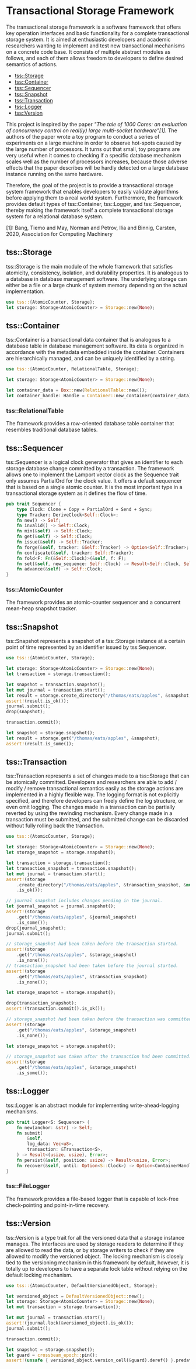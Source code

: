 <!--
SPDX-FileCopyrightText: 2021 Changgyoo Park <wvwwvwwv@me.com>

SPDX-License-Identifier: Apache-2.0
-->

# Transactional Storage Framework

The transactional storage framework is a software framework that offers key operation interfaces and basic functionality for a complete transactional storage system. It is aimed at enthusiastic developers and academic researchers wanting to implement and test new transactional mechanisms on a concrete code base. It consists of multiple abstract modules as follows, and each of them allows freedom to developers to define desired semantics of actions.

* [tss::Storage](#storage)
* [tss::Container](#container)
* [tss::Sequencer](#sequencer)
* [tss::Snapshot](#snapshot)
* [tss::Transaction](#transaction)
* [tss::Logger](#logger)
* [tss::Version](#version)

This project is inspired by the paper <cite>"The tale of 1000 Cores: an evaluation of concurrency control on real(ly) large multi-socket hardware"[1]</cite>. The authors of the paper wrote a toy program to conduct a series of experiments on a large machine in order to observe hot-spots caused by the large number of processors. It turns out that small, toy programs are very useful when it comes to checking if a specific database mechanism scales well as the number of processors increases, because those adverse effects that the paper describes will be hardly detected on a large database instance running on the same hardware.

Therefore, the goal of the project is to provide a transactional storage system framework that enables developers to easily validate algorithms before applying them to a real world system. Furthermore, the framework provides default types of tss::Container, tss::Logger, and tss::Sequencer, thereby making the framework itself a complete transactional storage system for a relational database system.

[1]: Bang, Tiemo and May, Norman and Petrov, Ilia and Binnig, Carsten, 2020, Association for Computing Machinery

## tss::Storage <a name="storage">

tss::Storage is the main module of the whole framework that satisfies atomicity, consistency, isolation, and durability properties. It is analogous to a database in database management software. The underlying storage can either be a file or a large chunk of system memory depending on the actual implementation.

```rust
use tss::{AtomicCounter, Storage};
let storage: Storage<AtomicCounter> = Storage::new(None);
```

## tss::Container <a name="container">

tss::Container is a transactional data container that is analogous to a database table in database management software. Its data is organized in accordance with the metadata embedded inside the container. Containers are hierarchically managed, and can be uniquely identified by a string.

```rust
use tss::{AtomicCounter, RelationalTable, Storage};

let storage: Storage<AtomicCounter> = Storage::new(None);

let container_data = Box::new(RelationalTable::new());
let container_handle: Handle = Container::new_container(container_data);
```

### tss::RelationalTable

The framework provides a row-oriented database table container that resembles traditional database tables.

## tss::Sequencer <a name="sequencer">

tss::Sequencer is a logical clock generator that gives an identifier to each storage database change committed by a transaction. The framework allows one to implement the Lamport vector clock as the Sequence trait only assumes PartialOrd for the clock value. It offers a default sequencer that is based on a single atomic counter. It is the most important type in a transactional storage system as it defines the flow of time.

```rust
pub trait Sequencer {
    type Clock: Clone + Copy + PartialOrd + Send + Sync;
    type Tracker: DeriveClock<Self::Clock>;
    fn new() -> Self;
    fn invalid() -> Self::Clock;
    fn min(&self) -> Self::Clock;
    fn get(&self) -> Self::Clock;
    fn issue(&self) -> Self::Tracker;
    fn forge(&self, tracker: &Self::Tracker) -> Option<Self::Tracker>;
    fn confiscate(&self, tracker: Self::Tracker);
    fn fold<F: Fn(&Self::Clock)>(&self, f: F);
    fn set(&self, new_sequence: Self::Clock) -> Result<Self::Clock, Self::Clock>;
    fn advance(&self) -> Self::Clock;
}
```

### tss::AtomicCounter

The framework provides an atomic-counter sequencer and a concurrent mean-heap snapshot tracker.

## tss::Snapshot <a name="snapshot">

tss::Snapshot represents a snapshot of a tss::Storage instance at a certain point of time represented by an identifier issued by tss:Sequencer.

```rust
use tss::{AtomicCounter, Storage};

let storage: Storage<AtomicCounter> = Storage::new(None);
let transaction = storage.transaction();

let snapshot = transaction.snapshot();
let mut journal = transaction.start();
let result = storage.create_directory("/thomas/eats/apples", &snapshot, &mut journal);
assert!(result.is_ok());
journal.submit();
drop(snapshot);

transaction.commit();

let snapshot = storage.snapshot();
let result = storage.get("/thomas/eats/apples", &snapshot);
assert!(result.is_some());
```

## tss::Transaction <a name="transaction">

tss::Transaction represents a set of changes made to a tss::Storage that can be atomically committed. Developers and researchers are able to add / modify / remove transactional semantics easily as the storage actions are implemented in a highly flexible way. The logging format is not explicitly specified, and therefore developers can freely define the log structure, or even omit logging. The changes made in a transaction can be partially reverted by using the rewinding mechanism. Every change made in a transaction must be submitted, and the submitted change can be discarded without fully rolling back the transaction.

```rust
use tss::{AtomicCounter, Storage};

let storage: Storage<AtomicCounter> = Storage::new(None);
let storage_snapshot = storage.snapshot();

let transaction = storage.transaction();
let transaction_snapshot = transaction.snapshot();
let mut journal = transaction.start();
assert!(storage
    .create_directory("/thomas/eats/apples", &transaction_snapshot, &mut journal)
    .is_ok());

// journal_snapshot includes changes pending in the journal.
let journal_snapshot = journal.snapshot();
assert!(storage
    .get("/thomas/eats/apples", &journal_snapshot)
    .is_some());
drop(journal_snapshot);
journal.submit();

// storage_snapshot had been taken before the transaction started.
assert!(storage
    .get("/thomas/eats/apples", &storage_snapshot)
    .is_none());
// transaction_snapshot had been taken before the journal started.
assert!(storage
    .get("/thomas/eats/apples", &transaction_snapshot)
    .is_none());

let storage_snapshot = storage.snapshot();

drop(transaction_snapshot);
assert!(transaction.commit().is_ok());

// storage_snapshot had been taken before the transaction was committed.
assert!(storage
    .get("/thomas/eats/apples", &storage_snapshot)
    .is_none());

let storage_snapshot = storage.snapshot();

// storage_snapshot was taken after the transaction had been committed.
assert!(storage
    .get("/thomas/eats/apples", &storage_snapshot)
    .is_some());
```

## tss::Logger <a name="logger">
tss::Logger is an abstract module for implementing write-ahead-logging mechanisms.

```rust
pub trait Logger<S: Sequencer> {
    fn new(anchor: &str) -> Self;
    fn submit(
        &self,
        log_data: Vec<u8>,
        transaction: &Transaction<S>,
    ) -> Result<(usize, usize), Error>;
    fn persist(&self, position: usize) -> Result<usize, Error>;
    fn recover(&self, until: Option<S::Clock>) -> Option<ContainerHandle<S>>;
}
```

### tss::FileLogger

The framework provides a file-based logger that is capable of lock-free check-pointing and point-in-time recovery.

## tss::Version <a name="version">
tss::Version is a type trait for all the versioned data that a storage instance manages. The interfaces are used by storage readers to determine if they are allowed to read the data, or by storage writers to check if they are allowed to modify the versioned object. The locking mechanism is closely tied to the versioning mechanism in this framework by default, however, it is totally up to developers to have a separate lock table without relying on the default locking mechanism.

```rust
use tss::{AtomicCounter, DefaultVersionedObject, Storage};

let versioned_object = DefaultVersionedObject::new();
let storage: Storage<AtomicCounter> = Storage::new(None);
let mut transaction = storage.transaction();

let mut journal = transaction.start();
assert!(journal.lock(&versioned_object).is_ok());
journal.submit();

transaction.commit();

let snapshot = storage.snapshot();
let guard = crossbeam_epoch::pin();
assert!(unsafe { versioned_object.version_cell(&guard).deref() }.predate(&snapshot));
```

